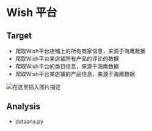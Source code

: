 ﻿# Wish 平台

## Target 
* 爬取Wish平台店铺上的所有商家信息，来源于海鹰数据
* 爬取Wish平台某店铺所有产品的评论的数据
* 爬取Wish平台的类目信息，来源于海鹰数据
* 爬取Wish平台某店铺的产品信息，来源于海鹰数据


![在这里插入图片描述](https://github.com/librauee/Reptile/blob/master/wish/category.png#pic_center)


## Analysis

* dataana.py
